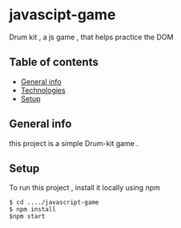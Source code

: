 # javascipt-game
Drum kit , a js game , that helps practice the DOM
## Table of contents
* [General info](#general-info)
* [Technologies](#technologies)
* [Setup](#setup)


## General info
this project is a simple Drum-kit game .
## Setup
To run this project , install it locally using npm 
```
$ cd ..../javascript-game
$ npm install
$npm start 
